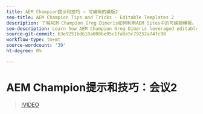 ```yaml
---
title: AEM Champion提示和技巧 — 可编辑的模板2
seo-title: AEM Champion Tips and Tricks - Editable Templates 2
description: 了解AEM Champion Greg Dimeris如何利用AEM Sites中的可编辑模板。 查看这些快速提示，然后立即在您的实例中尝试一下。
seo-description: Learn how AEM Champion Greg Dimeris leveraged editable templates in AEM Sites. Review these quick tips and then give them a try in your instance today.
source-git-commit: b3e9251bdb18a008be95c1fa9e5c79252a74fc98
workflow-type: tm+mt
source-wordcount: '39'
ht-degree: 0%

---
```



# AEM Champion提示和技巧：会议2

>[!VIDEO](https://video.tv.adobe.com/v/3409427?quality=12&learn=on)
